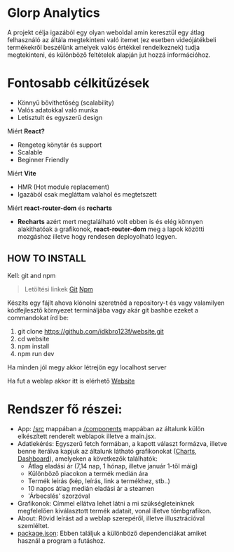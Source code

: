 # Glorp Analytics
A projekt célja igazából egy olyan weboldal amin keresztül egy átlag felhasználó az áltála megtekinteni való itemet (ez esetben videójátékbeli termékekről beszélünk amelyek valós értékkel rendelkeznek) tudja megtekinteni, és különböző feltételek alapján jut hozzá információhoz.

# Fontosabb célkitűzések
- Könnyű bővíthetőség (scalability)
-	Valós adatokkal való munka
-	Letisztult és egyszerű design


Miért **React?**
- Rengeteg könytár és support
- Scalable
- Beginner Friendly

Miért **Vite**
- HMR (Hot module replacement)
- Igazából csak megláttam valahol és megtetszett

Miért **react-router-dom** és **recharts**

- **Recharts** azért mert megtalálható volt ebben is és elég könnyen alakithatóak a grafikonok, **react-router-dom** meg a lapok közötti mozgáshoz illetve hogy rendesen deployolható legyen.



## HOW TO INSTALL
Kell: git and npm
> Letöltési linkek
[Git](https://git-scm.com/)
[Npm](https://nodejs.org/)
> 
Készíts egy fájlt ahova klónolni szeretnéd a repository-t és vagy valamilyen kódfejlesztő környezet termináljába vagy akár git bashbe ezeket a commandokat írd be:
  1. git clone https://github.com/idkbro123f/website.git
  2. cd website
  3. npm install
  4. npm run dev

Ha minden jól megy akkor létrejön egy localhost server

Ha fut a weblap akkor itt is elérhető [Website](https://idkbro123f.github.io/website/)

# Rendszer fő részei:
-	App: [/src](src) mappában a [/components](src/components) mappában az általunk külön elkészített renderelt weblapok illetve a main.jsx.
-	Adatlekérés: Egyszerű fetch formában, a kapott választ formázva, illetve benne iterálva kapjuk az általunk látható grafikonokat ([Charts](src/components/Charts.jsx), [Dashboard](src/components/DataDashboard.jsx)), amelyeken a következők találhatók:
       - Átlag eladási ár (7,14 nap, 1 hónap, illetve január 1-től máig)
       - Különböző piacokon a termék medián ára
       - Termék leírás (kép, leírás, link a termékhez, stb..)
       - 10 napos átlag medián eladási ár a steamen
       - 'Árbecslés' szorzóval
-	Grafikonok: Címmel ellátva lehet látni a mi szükségleteinknek megfelelően kiválasztott termék adatait, vonal illetve tömbgrafikon.
- About: Rövid leírást ad a weblap szerepéről, illetve illusztrációval szemléltet.
- [package.json](/package.json): Ebben találjuk a különböző dependenciákat amiket használ a program a futáshoz.
